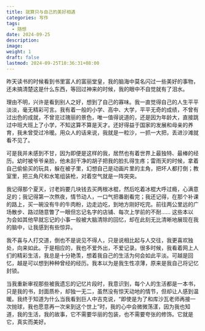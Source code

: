 ```yaml
---
title: 就算只与自己的美好相遇
categories: 写作
tags:
  - 随想
date: 2024-09-25
description: 
image: 
weight: 1
draft: false
lastmod: 2024-09-25T10:36:31+08:00
---
```

昨天读书的时候看到书里富人的富丽堂皇，我的脑海中莫名闪过一些美好的事物，还未搞清楚这是什么东西，等回过神来的时候，我的眼中不自觉就有了泪水。

理由不明，兴许是看到别人之好，想到了自己的寡味。我一直觉得自己的人生平平淡淡，毫无精彩可言。我有着一般的小学、高中、大学，平平无奇的成绩，不曾有过出色的成就，不曾览过瑰丽的景色，唯一值得说道的，还是因为年龄大，直接跳过中班大班上了小学，不知这算不算是天才。还好得益于国家的发展和母亲的养育，我未曾受过冷暧。用众人的话来说，我就是一粒沙，一抓一大把，丢进沙滩就看不见了。

可是我并未感到不甘，因为即便是这样的我，居然也有着世界上最独特、最棒的经历。幼时被爷爷亲脸，他未刮干净的胡子把我的脸扎得生疼；雷雨天的时候，拿着自己偷偷买的玩具，躲在被子里，幻想自己是动画片里的主角，把坏人都打倒；教室里，把三角尺和水笔组装枪，对着空气就是一阵突突。

我记得那个夏天，讨老妈要几块钱去买两根冰棍，然后吃着冰棍大呼过瘾，心满意足的；我记得第一次熬夜，情节动人，一口气把番剧看完；我还记得，在那个补课的路上，买一碗没有牛的牛肉粉，边走边吃，到地方刚好吃完。前往两公里远的广场散步、路过随意瞥了一眼但忘记名字的店铺、每次上学前的不耐…… 这些本以为会如其他早就忘记的小事一般被大脑清除的回忆，却在此刻无比清晰地展现在我的脑中，让我感到有些惊异。

我不喜与人打交道，倒也不是说见不得人，只是说相比起与人交往，我更喜欢独处，向来如此。于是相应的，我也不爱外出，不爱记录。很多时候，我看着网上人们的精彩生活，我总是十分艳羡，想着我自己的生活为何会如此平淡。可越是回忆，越是可以想到种种曾经的经历。我本以为是我生性凉薄，原来是我自己将记忆封锁。

当我重新审视那些被我遗忘的记忆片段时，我意识到，每个人的生活都是一本书，只是我的书，封面质朴，却独一无二，虽然没有惊天动地的情节，但却让人感到温暖。我终于知道为什么当我看到巨人中吉克说，“即使是为了和库沙瓦老师再接一次抛球，我也愿意再一次来到这个世上”时，我的心中会微微荡漾，因为我也知道，我的生活，我的故事，它不需要华丽的包装，也不需要夸张的修饰。它就是它，真实而美好。
